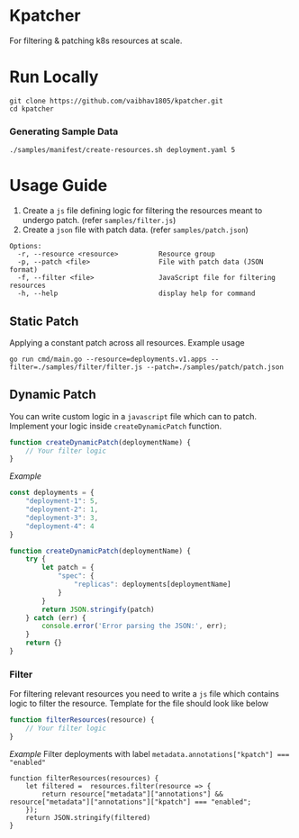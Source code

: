 # Kpatcher
For filtering & patching k8s resources at scale.

# Run Locally
```shell
git clone https://github.com/vaibhav1805/kpatcher.git
cd kpatcher
```

### Generating Sample Data
```shell
./samples/manifest/create-resources.sh deployment.yaml 5
```

# Usage Guide
1. Create a `js` file defining logic for filtering the resources meant to undergo patch. (refer `samples/filter.js`)
2. Create a `json` file with patch data.  (refer `samples/patch.json`)

```
Options:
  -r, --resource <resource>          Resource group
  -p, --patch <file>                 File with patch data (JSON format)
  -f, --filter <file>                JavaScript file for filtering resources
  -h, --help                         display help for command
```
## Static Patch
Applying a constant patch across all resources. Example usage
```shell
go run cmd/main.go --resource=deployments.v1.apps --filter=./samples/filter/filter.js --patch=./samples/patch/patch.json
```

## Dynamic Patch
You can write custom logic in a `javascript` file which can to patch. Implement your logic  inside `createDynamicPatch` function.
```javascript
function createDynamicPatch(deploymentName) {
    // Your filter logic
}
```
*Example*
```javascript
const deployments = {
    "deployment-1": 5,
    "deployment-2": 1,
    "deployment-3": 3,
    "deployment-4": 4
}

function createDynamicPatch(deploymentName) {
    try {
        let patch = {
            "spec": {
                "replicas": deployments[deploymentName]
            }
        }
        return JSON.stringify(patch)
    } catch (err) {
        console.error('Error parsing the JSON:', err);
    }
    return {}
}

```

### Filter
For filtering relevant resources you need to write a `js` file which contains logic to filter the resource. Template for the file should look like below
```javascript
function filterResources(resource) {
    // Your filter logic
}
```

*Example*
Filter deployments with label  `metadata.annotations["kpatch"] === "enabled"`
```
function filterResources(resources) {
    let filtered =  resources.filter(resource => {
        return resource["metadata"]["annotations"] && resource["metadata"]["annotations"]["kpatch"] === "enabled";
    });
    return JSON.stringify(filtered)
}
```